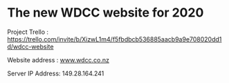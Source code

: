# The new WDCC website for 2020

Project Trello : https://trello.com/invite/b/XizwL1m4/f5fbdbcb536885aacb9a9e708020dd1d/wdcc-website

Website address : www.wdcc.co.nz

Server IP Address: 149.28.164.241 
